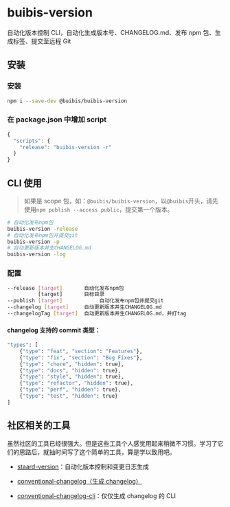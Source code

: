 # buibis-version

自动化版本控制 CLI，自动化生成版本号、CHANGELOG.md、发布 npm 包、生成标签、提交至远程 Git

## 安装

### 安装

```sh
npm i --save-dev @buibis/buibis-version
```

### 在 package.json 中增加 script

```javascript
{
  "scripts": {
    "release": "buibis-version -r"
  }
}
```

## CLI 使用

> 如果是 scope 包，如：`@buibis/buibis-version`，以`@buibis`开头，请先使用`npm publish --access public`，提交第一个版本。

```bash
# 自动化发布npm包
buibis-version -release
# 自动化发布npm包并提交git
buibis-version -p
# 自动更新版本并生CHANGELOG.md
buibis-version -log
```

### 配置

```bash
--release [target]       自动化发布npm包
          [target]       目标目录
--publish [target]            自动化发布npm包并提交git
--changelog [target]     自动更新版本并生CHANGELOG.md
--changelogTag [target]  自动更新版本并生CHANGELOG.md，并打tag
```

#### changelog 支持的 commit 类型：

```bash
"types": [
    {"type": "feat", "section": "Features"},
    {"type": "fix", "section": "Bug Fixes"},
    {"type": "chore", "hidden": true},
    {"type": "docs", "hidden": true},
    {"type": "style", "hidden": true},
    {"type": "refactor", "hidden": true},
    {"type": "perf", "hidden": true},
    {"type": "test", "hidden": true}
]
```

## 社区相关的工具

虽然社区的工具已经很强大。但是这些工具个人感觉用起来稍微不习惯。学习了它们的思路后，就抽时间写了这个简单的工具，算是学以致用吧。

- [staard-version](https://github.com/conventional-changelog/standard-version)：自动化版本控制和变更日志生成

* [conventional-changelog（生成 changelog）](https://github.com/conventional-changelog/conventional-changelog/tree/master/packages/conventional-changelog)

* [conventional-changelog-cli](https://github.com/conventional-changelog/conventional-changelog/tree/master/packages/conventional-changelog-cli)：仅仅生成 changelog 的 CLI
